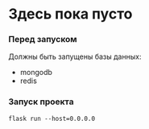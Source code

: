 # Здесь пока пусто

### Перед запуском
Должны быть запущены базы данных:
- mongodb
- redis

### Запуск проекта 
```flask run --host=0.0.0.0```

